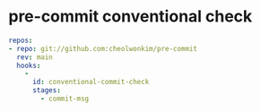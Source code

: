 # pre-commit conventional check

```yaml
repos:
- repo: git://github.com:cheolwonkim/pre-commit
  rev: main
  hooks:
    -
      id: conventional-commit-check
      stages:
        - commit-msg
```
